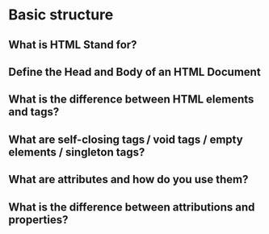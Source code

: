 # Basic structure

## What is HTML Stand for?

## Define the Head and Body of an HTML Document

## What is the difference between HTML elements and tags?

## What are self-closing tags / void tags / empty elements / singleton tags?

## What are attributes and how do you use them?

## What is the difference between attributions and properties?

## 

